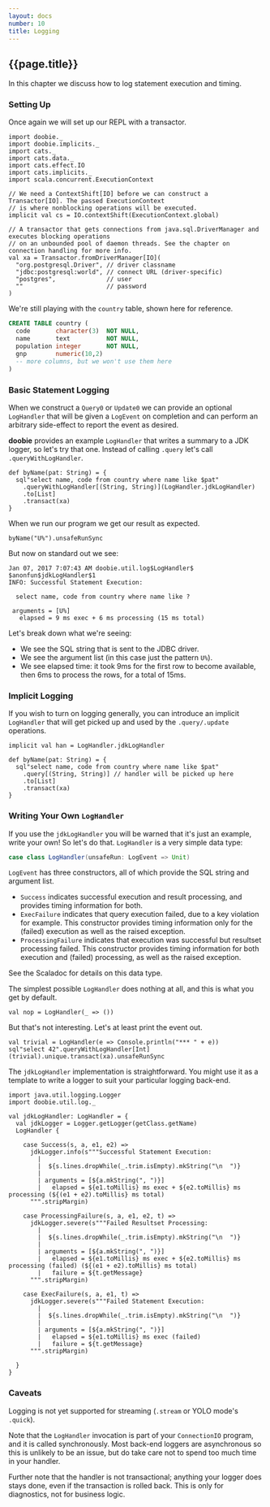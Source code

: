 ```yaml
---
layout: docs
number: 10
title: Logging
---
```


## {{page.title}}

In this chapter we discuss how to log statement execution and timing.

### Setting Up

Once again we will set up our REPL with a transactor.

```tut:silent
import doobie._
import doobie.implicits._
import cats._
import cats.data._
import cats.effect.IO
import cats.implicits._
import scala.concurrent.ExecutionContext

// We need a ContextShift[IO] before we can construct a Transactor[IO]. The passed ExecutionContext
// is where nonblocking operations will be executed.
implicit val cs = IO.contextShift(ExecutionContext.global)

// A transactor that gets connections from java.sql.DriverManager and executes blocking operations
// on an unbounded pool of daemon threads. See the chapter on connection handling for more info.
val xa = Transactor.fromDriverManager[IO](
  "org.postgresql.Driver", // driver classname
  "jdbc:postgresql:world", // connect URL (driver-specific)
  "postgres",              // user
  ""                       // password
)
```

We're still playing with the `country` table, shown here for reference.

```sql
CREATE TABLE country (
  code       character(3)  NOT NULL,
  name       text          NOT NULL,
  population integer       NOT NULL,
  gnp        numeric(10,2)
  -- more columns, but we won't use them here
)
```

### Basic Statement Logging

When we construct a `Query0` or `Update0` we can provide an optional `LogHandler` that will be given a `LogEvent` on completion and can perform an arbitrary side-effect to report the event as desired.

**doobie** provides an example `LogHandler` that writes a summary to a JDK logger, so let's try that one. Instead of calling `.query` let's call `.queryWithLogHandler`.

```tut:silent
def byName(pat: String) = {
  sql"select name, code from country where name like $pat"
    .queryWithLogHandler[(String, String)](LogHandler.jdkLogHandler)
    .to[List]
    .transact(xa)
}
```

When we run our program we get our result as expected.

```tut
byName("U%").unsafeRunSync
```

But now on standard out we see:

```
Jan 07, 2017 7:07:43 AM doobie.util.log$LogHandler$ $anonfun$jdkLogHandler$1
INFO: Successful Statement Execution:

  select name, code from country where name like ?

 arguments = [U%]
   elapsed = 9 ms exec + 6 ms processing (15 ms total)
```

Let's break down what we're seeing:

- We see the SQL string that is sent to the JDBC driver.
- We see the argument list (in this case just the pattern `U%`).
- We see elapsed time: it took 9ms for the first row to become available, then 6ms to process the rows, for a total of 15ms.

### Implicit Logging

If you wish to turn on logging generally, you can introduce an implicit `LogHandler` that will get picked up and used by the `.query/.update` operations.

```tut:silent
implicit val han = LogHandler.jdkLogHandler

def byName(pat: String) = {
  sql"select name, code from country where name like $pat"
    .query[(String, String)] // handler will be picked up here
    .to[List]
    .transact(xa)
}
```

### Writing Your Own `LogHandler`

If you use the `jdkLogHandler` you will be warned that it's just an example, write your own! So let's do that. `LogHandler` is a very simple data type:

```scala
case class LogHandler(unsafeRun: LogEvent => Unit)
```

`LogEvent` has three constructors, all of which provide the SQL string and argument list.

- `Success` indicates successful execution and result processing, and provides timing information for both.
- `ExecFailure` indicates that query execution failed, due to a key violation for example. This constructor provides timing information only for the (failed) execution as well as the raised exception.
- `ProcessingFailure` indicates that execution was successful but resultset processing failed. This constructor provides timing information for both execution and (failed) processing, as well as the raised exception.

See the Scaladoc for details on this data type.

The simplest possible `LogHandler` does nothing at all, and this is what you get by default.

```tut:silent
val nop = LogHandler(_ => ())
```

But that's not interesting. Let's at least print the event out.

```tut
val trivial = LogHandler(e => Console.println("*** " + e))
sql"select 42".queryWithLogHandler[Int](trivial).unique.transact(xa).unsafeRunSync
```

The `jdkLogHandler` implementation is straightforward. You might use it as a template to write a logger to suit your particular logging back-end.

```tut:silent
import java.util.logging.Logger
import doobie.util.log._

val jdkLogHandler: LogHandler = {
  val jdkLogger = Logger.getLogger(getClass.getName)
  LogHandler {

    case Success(s, a, e1, e2) =>
      jdkLogger.info(s"""Successful Statement Execution:
        |
        |  ${s.lines.dropWhile(_.trim.isEmpty).mkString("\n  ")}
        |
        | arguments = [${a.mkString(", ")}]
        |   elapsed = ${e1.toMillis} ms exec + ${e2.toMillis} ms processing (${(e1 + e2).toMillis} ms total)
      """.stripMargin)

    case ProcessingFailure(s, a, e1, e2, t) =>
      jdkLogger.severe(s"""Failed Resultset Processing:
        |
        |  ${s.lines.dropWhile(_.trim.isEmpty).mkString("\n  ")}
        |
        | arguments = [${a.mkString(", ")}]
        |   elapsed = ${e1.toMillis} ms exec + ${e2.toMillis} ms processing (failed) (${(e1 + e2).toMillis} ms total)
        |   failure = ${t.getMessage}
      """.stripMargin)

    case ExecFailure(s, a, e1, t) =>
      jdkLogger.severe(s"""Failed Statement Execution:
        |
        |  ${s.lines.dropWhile(_.trim.isEmpty).mkString("\n  ")}
        |
        | arguments = [${a.mkString(", ")}]
        |   elapsed = ${e1.toMillis} ms exec (failed)
        |   failure = ${t.getMessage}
      """.stripMargin)

  }
}
```


### Caveats

Logging is not yet supported for streaming (`.stream` or YOLO mode's `.quick`).

Note that the `LogHandler` invocation is part of your `ConnectionIO` program, and it is called synchronously. Most back-end loggers are asynchronous so this is unlikely to be an issue, but do take care not to spend too much time in your handler.

Further note that the handler is not transactional; anything your logger does stays done, even if the transaction is rolled back. This is only for diagnostics, not for business logic.
